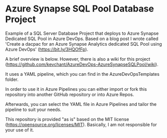 # Azure Synapse SQL Pool Database Project

Example of a SQL Server Database Project that deploys to Azure Synapse Dedicated SQL Pool in Azure DevOps. Based on a blog post I wrote called 'Create a dacpac for an Azure Synapse Analytics dedicated SQL Pool using Azure DevOps' (https://bit.ly/3HQOfFp).

A brief overview is below. However, there is also a wiki for this project (https://github.com/kevchant/AzureDevOps-AzureSynapseSQLPool/wiki).

It uses a YAML pipeline, which you can find in the AzureDevOpsTemplates folder.

In order to use it in Azure Pipelines you can either import or fork this repository into another GitHub repository or into Azure Repos.

Afterwards, you can select the YAML file in Azure Pipelines and tailor the pipeline to suit your needs.

This repository is provided "as is" based on the MIT license (https://opensource.org/licenses/MIT). Basically, I am not responsible for your use of it.
